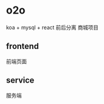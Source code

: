 # o2o           
koa + mysql + react 前后分离 商城项目       

## frontend      
前端页面     


## service  
服务端     


